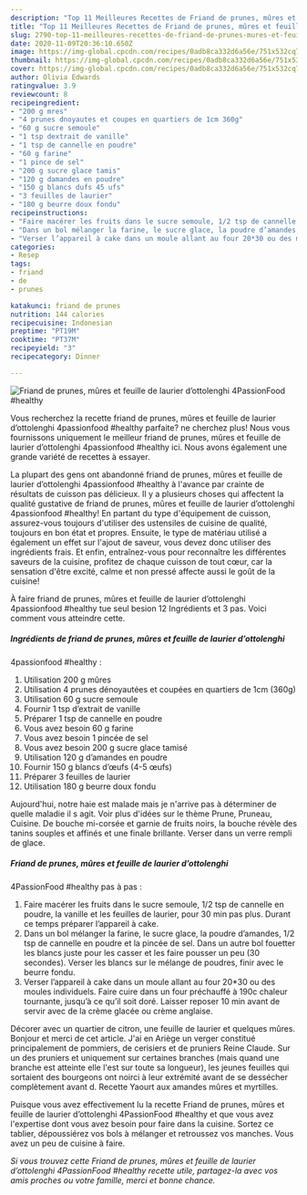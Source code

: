 ```yaml
---
description: "Top 11 Meilleures Recettes de Friand de prunes, mûres et feuille de laurier d’ottolenghi 4PassionFood #healthy"
title: "Top 11 Meilleures Recettes de Friand de prunes, mûres et feuille de laurier d’ottolenghi 4PassionFood #healthy"
slug: 2790-top-11-meilleures-recettes-de-friand-de-prunes-mures-et-feuille-de-laurier-dottolenghi-4passionfood-healthy
date: 2020-11-09T20:36:10.650Z
image: https://img-global.cpcdn.com/recipes/0adb8ca332d6a56e/751x532cq70/friand-de-prunes-mures-et-feuille-de-laurier-dottolenghi-4passionfood-healthy-photo-principale-de-la-recette.jpg
thumbnail: https://img-global.cpcdn.com/recipes/0adb8ca332d6a56e/751x532cq70/friand-de-prunes-mures-et-feuille-de-laurier-dottolenghi-4passionfood-healthy-photo-principale-de-la-recette.jpg
cover: https://img-global.cpcdn.com/recipes/0adb8ca332d6a56e/751x532cq70/friand-de-prunes-mures-et-feuille-de-laurier-dottolenghi-4passionfood-healthy-photo-principale-de-la-recette.jpg
author: Olivia Edwards
ratingvalue: 3.9
reviewcount: 8
recipeingredient:
- "200 g mres"
- "4 prunes dnoyautes et coupes en quartiers de 1cm 360g"
- "60 g sucre semoule"
- "1 tsp dextrait de vanille"
- "1 tsp de cannelle en poudre"
- "60 g farine"
- "1 pince de sel"
- "200 g sucre glace tamis"
- "120 g damandes en poudre"
- "150 g blancs dufs 45 ufs"
- "3 feuilles de laurier"
- "180 g beurre doux fondu"
recipeinstructions:
- "Faire macérer les fruits dans le sucre semoule, 1/2 tsp de cannelle en poudre, la vanille et les feuilles de laurier, pour 30 min pas plus. Durant ce temps préparer l’appareil à cake."
- "Dans un bol mélanger la farine, le sucre glace, la poudre d’amandes, 1/2 tsp de cannelle en poudre et la pincée de sel. Dans un autre bol fouetter les blancs juste pour les casser et les faire pousser un peu (30 secondes). Verser les blancs sur le mélange de poudres, finir avec le beurre fondu."
- "Verser l’appareil à cake dans un moule allant au four 20*30 ou des moules individuels. Faire cuire dans un four préchauffé à 190c chaleur tournante, jusqu’à ce qu’il soit doré. Laisser reposer 10 min avant de servir avec de la crème glacée ou crème anglaise."
categories:
- Resep
tags:
- friand
- de
- prunes

katakunci: friand de prunes 
nutrition: 144 calories
recipecuisine: Indonesian
preptime: "PT19M"
cooktime: "PT37M"
recipeyield: "3"
recipecategory: Dinner

---
```



![Friand de prunes, mûres et feuille de laurier d’ottolenghi
4PassionFood #healthy](https://img-global.cpcdn.com/recipes/0adb8ca332d6a56e/751x532cq70/friand-de-prunes-mures-et-feuille-de-laurier-dottolenghi-4passionfood-healthy-photo-principale-de-la-recette.jpg)

Vous recherchez la recette friand de prunes, mûres et feuille de laurier d’ottolenghi
4passionfood #healthy parfaite? ne cherchez plus! Nous vous fournissons uniquement le meilleur friand de prunes, mûres et feuille de laurier d’ottolenghi
4passionfood #healthy ici. Nous avons également une grande variété de recettes à essayer.

La plupart des gens ont abandonné friand de prunes, mûres et feuille de laurier d’ottolenghi
4passionfood #healthy à l'avance par crainte de résultats de cuisson pas délicieux. Il y a plusieurs choses qui affectent la qualité gustative de friand de prunes, mûres et feuille de laurier d’ottolenghi
4passionfood #healthy! En partant du type d'équipement de cuisson, assurez-vous toujours d'utiliser des ustensiles de cuisine de qualité, toujours en bon état et propres. Ensuite, le type de matériau utilisé a également un effet sur l'ajout de saveur, vous devez donc utiliser des ingrédients frais. Et enfin, entraînez-vous pour reconnaître les différentes saveurs de la cuisine, profitez de chaque cuisson de tout cœur, car la sensation d'être excité, calme et non pressé affecte aussi le goût de la cuisine!

<!--inarticleads1-->

À faire friand de prunes, mûres et feuille de laurier d’ottolenghi
4passionfood #healthy tue seul besion 12 Ingrédients et 3 pas. Voici comment vous atteindre cette.

##### Ingrédients de friand de prunes, mûres et feuille de laurier d’ottolenghi
4passionfood #healthy :

1. Utilisation 200 g mûres
1. Utilisation 4 prunes dénoyautées et coupées en quartiers de 1cm (360g)
1. Utilisation 60 g sucre semoule
1. Fournir 1 tsp d’extrait de vanille
1. Préparer 1 tsp de cannelle en poudre
1. Vous avez besoin 60 g farine
1. Vous avez besoin 1 pincée de sel
1. Vous avez besoin 200 g sucre glace tamisé
1. Utilisation 120 g d’amandes en poudre
1. Fournir 150 g blancs d’œufs (4-5 œufs)
1. Préparer 3 feuilles de laurier
1. Utilisation 180 g beurre doux fondu


Aujourd&#39;hui, notre haie est malade mais je n&#39;arrive pas à déterminer de quelle maladie il s agit. Voir plus d&#39;idées sur le thème Prune, Pruneau, Cuisine. De bouche mi-corsée et garnie de fruits noirs, la bouche révèle des tanins souples et affinés et une finale brillante. Verser dans un verre rempli de glace. 

<!--inarticleads2-->

##### Friand de prunes, mûres et feuille de laurier d’ottolenghi
4PassionFood #healthy pas à pas :

1. Faire macérer les fruits dans le sucre semoule, 1/2 tsp de cannelle en poudre, la vanille et les feuilles de laurier, pour 30 min pas plus. Durant ce temps préparer l’appareil à cake.
1. Dans un bol mélanger la farine, le sucre glace, la poudre d’amandes, 1/2 tsp de cannelle en poudre et la pincée de sel. Dans un autre bol fouetter les blancs juste pour les casser et les faire pousser un peu (30 secondes). Verser les blancs sur le mélange de poudres, finir avec le beurre fondu.
1. Verser l’appareil à cake dans un moule allant au four 20*30 ou des moules individuels. Faire cuire dans un four préchauffé à 190c chaleur tournante, jusqu’à ce qu’il soit doré. Laisser reposer 10 min avant de servir avec de la crème glacée ou crème anglaise.


Décorer avec un quartier de citron, une feuille de laurier et quelques mûres. Bonjour et merci de cet article. J&#39;ai en Ariège un verger constitué principalement de pommiers, de cerisiers et de pruniers Reine Claude. Sur un des pruniers et uniquement sur certaines branches (mais quand une branche est atteinte elle l&#39;est sur toute sa longueur), les jeunes feuilles qui sortaient des bourgeons ont noirci à leur extrémité avant de se dessécher complètement avant d. Recette Yaourt aux amandes mûres et myrtilles. 

<!--inarticleads1-->

<p>
Puisque vous avez effectivement lu la recette Friand de prunes, mûres et feuille de laurier d’ottolenghi
4PassionFood #healthy et que vous avez l'expertise dont vous avez besoin pour faire dans la cuisine. Sortez ce tablier, dépoussiérez vos bols à mélanger et retroussez vos manches. Vous avez un peu de cuisine à faire.
</p>

<p>
<i>Si vous trouvez cette Friand de prunes, mûres et feuille de laurier d’ottolenghi
4PassionFood #healthy recette utile, partagez-la avec vos amis proches ou votre famille, merci et bonne chance.</i>
</p>
